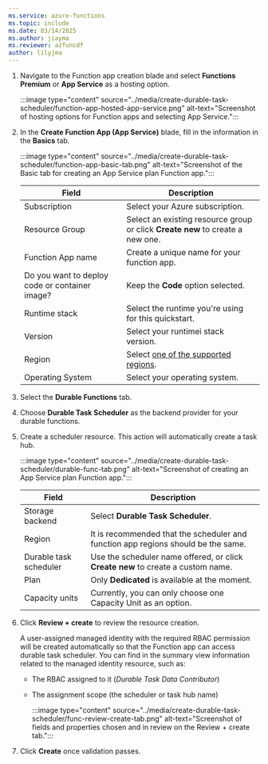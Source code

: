 ```yaml
---
ms.service: azure-functions
ms.topic: include
ms.date: 03/14/2025
ms.author: jiayma
ms.reviewer: azfuncdf
author: lilyjma
---
```


1. Navigate to the Function app creation blade and select **Functions Premium** or **App Service** as a hosting option.

   :::image type="content" source="../media/create-durable-task-scheduler/function-app-hosted-app-service.png" alt-text="Screenshot of hosting options for Function apps and selecting App Service.":::

1. In the **Create Function App (App Service)** blade, fill in the information in the **Basics** tab. 

   :::image type="content" source="../media/create-durable-task-scheduler/function-app-basic-tab.png" alt-text="Screenshot of the Basic tab for creating an App Service plan Function app.":::

   | Field | Description | 
   | ----- | ----------- | 
   | Subscription | Select your Azure subscription. | 
   | Resource Group | Select an existing resource group or click **Create new** to create a new one. | 
   | Function App name | Create a unique name for your function app. | 
   | Do you want to deploy code or container image? | Keep the **Code** option selected. | 
   | Runtime stack | Select the runtime you're using for this quickstart. | 
   | Version | Select your runtimei stack version. | 
   | Region | Select [one of the supported regions](../durable-task-scheduler.md#limitations-and-considerations). | 
   | Operating System | Select your operating system. | 

1. Select the **Durable Functions** tab. 

1. Choose **Durable Task Scheduler** as the backend provider for your durable functions. 

1. Create a scheduler resource. This action will automatically create a task hub.

   :::image type="content" source="../media/create-durable-task-scheduler/durable-func-tab.png" alt-text="Screenshot of creating an App Service plan Function app.":::

   | Field | Description | 
   | ----- | ----------- | 
   | Storage backend | Select **Durable Task Scheduler**. | 
   | Region | It is recommended that the scheduler and function app regions should be the same. | 
   | Durable task scheduler | Use the scheduler name offered, or click **Create new** to create a custom name. | 
   | Plan | Only **Dedicated** is available at the moment. | 
   | Capacity units | Currently, you can only choose one Capacity Unit as an option. | 

1. Click **Review + create** to review the resource creation. 

   A user-assigned managed identity with the required RBAC permission will be created automatically so that the Function app can access durable task scheduler. You can find in the summary view information related to the managed identity resource, such as:
   - The RBAC assigned to it (*Durable Task Data Contributor*) 
   - The assignment scope (the scheduler or task hub name)

       :::image type="content" source="../media/create-durable-task-scheduler/func-review-create-tab.png" alt-text="Screenshot of fields and properties chosen and in review on the Review + create tab.":::

1. Click **Create** once validation passes. 
